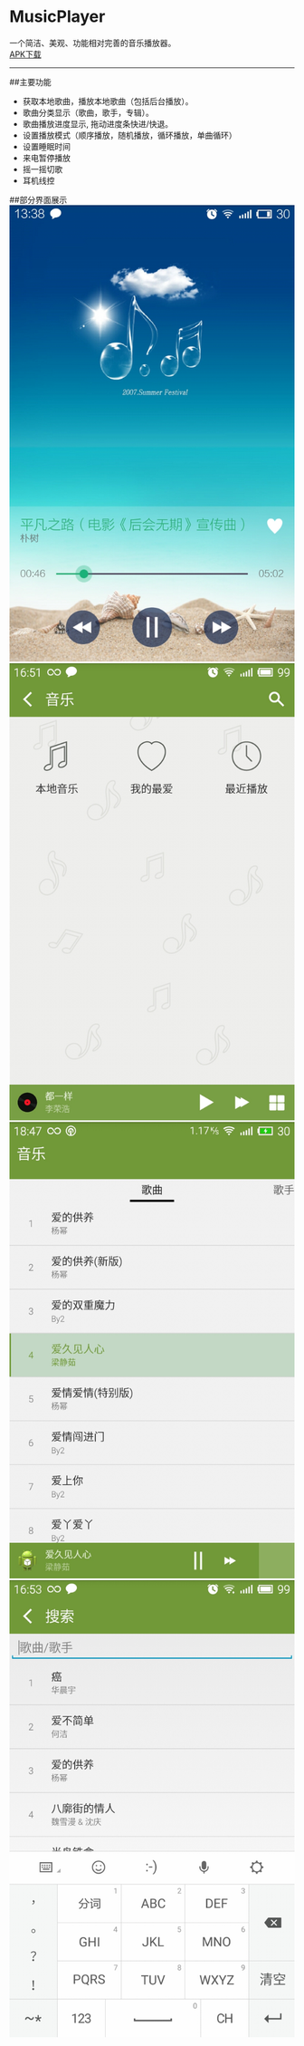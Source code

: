 # MusicPlayer
一个简洁、美观、功能相对完善的音乐播放器。  
[APK下载](https://github.com/Andy-yyyy/MusicPlayer/musicplayer.apk "下载musicplayer.apk")
****

##主要功能
* 获取本地歌曲，播放本地歌曲（包括后台播放）。  
* 歌曲分类显示（歌曲，歌手，专辑）。  
* 歌曲播放进度显示, 拖动进度条快进/快退。  
* 设置播放模式（顺序播放，随机播放，循环播放，单曲循环）
* 设置睡眠时间  
* 来电暂停播放    
* 摇一摇切歌   
* 耳机线控  

##部分界面展示
![](https://github.com/Andy-yyyy/MusicPlayer/blob/master/image/preview1.jpg)
![](https://github.com/Andy-yyyy/MusicPlayer/blob/master/image/preview2.jpg)
![](https://github.com/Andy-yyyy/MusicPlayer/blob/master/image/preview3.jpg)
![](https://github.com/Andy-yyyy/MusicPlayer/blob/master/image/preview4.jpg)

